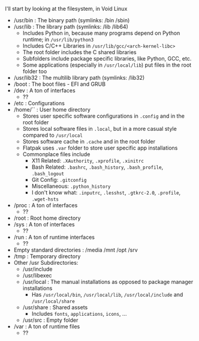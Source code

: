 I'll start by looking at the filesystem, in Void Linux

- /usr/bin : The binary path (symlinks: /bin /sbin)
- /usr/lib : The library path (symlinks: /lib /lib64)
	- Includes Python in, because many programs depend on Python runtime; in `/usr/lib/python3`
	- Includes C/C++ Libraries in `/usr/lib/gcc/<arch-kernel-libc>`
	- The root folder includes the C shared libraries
	- Subfolders include package specific libraries, like Python, GCC, etc.
	- Some applications (especially in `/usr/local/lib`) put files in the root folder too
- /usr/lib32 : The multilib library path (symlinks: /lib32)
- /boot : The boot files - EFI and GRUB
- /dev : A ton of interfaces
	- ??
- /etc : Configurations
- /home/`` : User home directory
	- Stores user specific software configurations in `.config` and in the root folder
	- Stores local software files in `.local`, but in a more casual style compared to `/usr/local`
	- Stores software cache in `.cache` and in the root folder
	- Flatpak uses `.var` folder to store user specific app installations
	- Commonplace files include
		- X11 Related: `.XAuthority`, `.xprofile`, `.xinitrc`
		- Bash Related: `.bashrc`, `.bash_history`, `.bash_profile`, `.bash_logout`
		- Git Config: `.gitconfig`
		- Miscellaneous: `.python_history`
		- I don't know what: `.inputrc`, `.lesshst`, `.gtkrc-2.0`, `.profile`, `.wget-hsts`
- /proc : A ton of interfaces
	- ??
- /root : Root home directory
- /sys : A ton of interfaces
	- ??
- /run : A ton of runtime interfaces
	- ??
- Empty standard directories : /media /mnt /opt /srv
- /tmp : Temporary directory
- Other /usr Subdirectories:
	- /usr/include
	- /usr/libexec
	- /usr/local : The manual installations as opposed to package manager installations
		- Has `/usr/local/bin`, `/usr/local/lib`, `/usr/local/include` and `/usr/local/share`
	- /usr/share : Shared assets
		- Includes `fonts`, `applications`, `icons`, ...
	- /usr/src : Empty folder
- /var : A ton of runtime files
	- ??